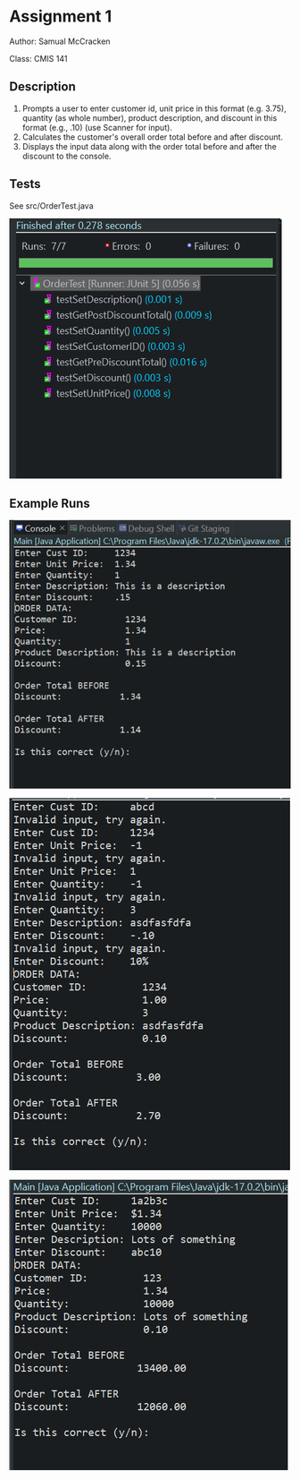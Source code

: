 # Assignment 1
Author: Samual McCracken

Class: CMIS 141

## Description
1. Prompts a user to enter customer id, unit price in this format (e.g. 3.75), quantity (as whole
number), product description, and discount in this format (e.g., .10) (use Scanner for input).
2. Calculates the customer's overall order total before and after discount.
3. Displays the input data along with the order total before and after the discount to the console.

## Tests
See src/OrderTest.java


![tests passing](img/tests.PNG)

## Example Runs
![Example 1](img/example1.PNG)

![Example 2](img/example2.PNG)

![Example 3](img/example3.PNG)
